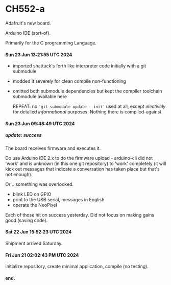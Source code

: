 # CH552-a

Adafruit's new board.

Arduino IDE (sort-of).

Primarily for the C programming Language.

#### Sun 23 Jun 13:21:55 UTC 2024

 * imported shattuck's forth like interpreter code
   initially with a git submodule

 * modded it severely for clean compile non-functioning

 * omitted both submodule dependencies but kept the
   compiler toolchain submodule available here

   REPEAT: no `'git submodule update --init'` used at all,
   except *electively* for detailed *informational*
   purposes.  Nothing there is compiled-against.

#### Sun 23 Jun 09:48:49 UTC 2024
##### update: success

The board receives firmware and executes it.

Do use Arduino IDE 2.x to do the firmware upload - arduino-cli 
did not 'work' and is unknown (in this one git repository) to
'work' completely (it will kick out messages that indicate a
conversation has taken place but that's not enough).

Or .. something was overlooked.

 * blink LED on GPIO
 * print to the USB serial, messages in English
 * operate the NeoPixel

Each of those hit on success yesterday.  Did not focus on making
gains good (saving code).

#### Sat 22 Jun 15:52:23 UTC 2024

Shipment arrived Saturday.

#### Fri Jun 21 02:02:43 PM UTC 2024

initialize repository, create minimal application, compile (no testing).

#### end.
